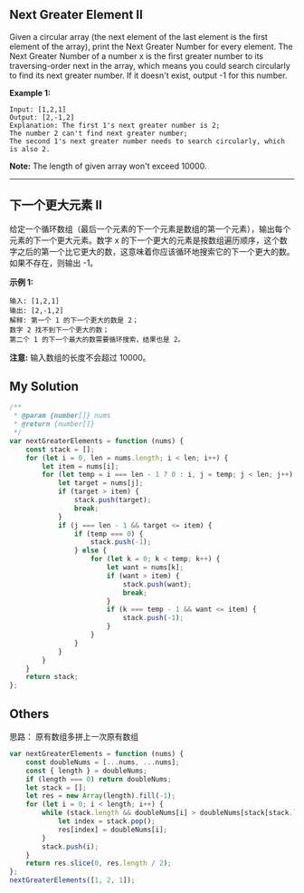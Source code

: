 ## Next Greater Element II

Given a circular array (the next element of the last element is the first element of the array), print the Next Greater Number for every element. The Next Greater Number of a number x is the first greater number to its traversing-order next in the array, which means you could search circularly to find its next greater number. If it doesn't exist, output -1 for this number.

**Example 1:**

    Input: [1,2,1]
    Output: [2,-1,2]
    Explanation: The first 1's next greater number is 2;
    The number 2 can't find next greater number;
    The second 1's next greater number needs to search circularly, which is also 2.

**Note:** The length of given array won't exceed 10000.

---

## 下一个更大元素 II

给定一个循环数组（最后一个元素的下一个元素是数组的第一个元素），输出每个元素的下一个更大元素。数字 x 的下一个更大的元素是按数组遍历顺序，这个数字之后的第一个比它更大的数，这意味着你应该循环地搜索它的下一个更大的数。如果不存在，则输出 -1。

**示例 1:**

    输入: [1,2,1]
    输出: [2,-1,2]
    解释: 第一个 1 的下一个更大的数是 2；
    数字 2 找不到下一个更大的数；
    第二个 1 的下一个最大的数需要循环搜索，结果也是 2。

**注意:** 输入数组的长度不会超过 10000。

## My Solution

```javascript
/**
 * @param {number[]} nums
 * @return {number[]}
 */
var nextGreaterElements = function (nums) {
    const stack = [];
    for (let i = 0, len = nums.length; i < len; i++) {
        let item = nums[i];
        for (let temp = i === len - 1 ? 0 : i, j = temp; j < len; j++) {
            let target = nums[j];
            if (target > item) {
                stack.push(target);
                break;
            }
            if (j === len - 1 && target <= item) {
                if (temp === 0) {
                    stack.push(-1);
                } else {
                    for (let k = 0; k < temp; k++) {
                        let want = nums[k];
                        if (want > item) {
                            stack.push(want);
                            break;
                        }
                        if (k === temp - 1 && want <= item) {
                            stack.push(-1);
                        }
                    }
                }
            }
        }
    }
    return stack;
};
```

## Others

思路： 原有数组多拼上一次原有数组

```javascript
var nextGreaterElements = function (nums) {
    const doubleNums = [...nums, ...nums];
    const { length } = doubleNums;
    if (length === 0) return doubleNums;
    let stack = [];
    let res = new Array(length).fill(-1);
    for (let i = 0; i < length; i++) {
        while (stack.length && doubleNums[i] > doubleNums[stack[stack.length - 1]]) {
            let index = stack.pop();
            res[index] = doubleNums[i];
        }
        stack.push(i);
    }
    return res.slice(0, res.length / 2);
};
nextGreaterElements([1, 2, 1]);
```
